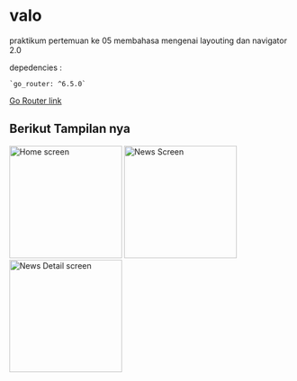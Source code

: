 # valo

praktikum pertemuan ke 05
membahasa mengenai layouting dan navigator 2.0


  depedencies :  
    
    `go_router: ^6.5.0`
  <a href='https://pub.dev/packages/go_router'>Go Router link</a>



## Berikut Tampilan nya
<div>
  <img src="https://github.com/zamzamnurahman/Practicum_Flutter/blob/2185a7f1baf35e7ffcbe688fa39d60be987e4ce8/valo/img/homescreen.png" alt="Home screen" width="200"/>
  
<img src="https://github.com/zamzamnurahman/Practicum_Flutter/blob/2185a7f1baf35e7ffcbe688fa39d60be987e4ce8/valo/img/news_list.png" alt="News Screen" width="200"/>

<img src="https://github.com/zamzamnurahman/Practicum_Flutter/blob/2185a7f1baf35e7ffcbe688fa39d60be987e4ce8/valo/img/news_detail.png" alt="News Detail screen" width="200"/>

</div>
